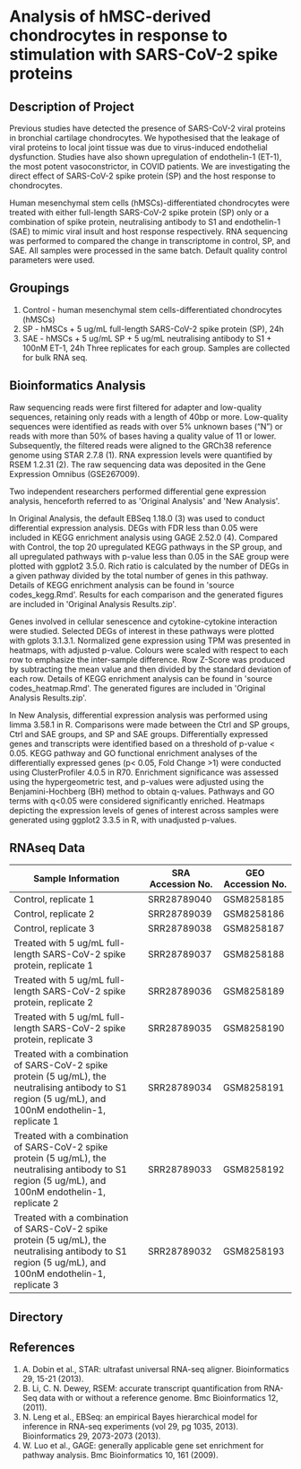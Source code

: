 # Analysis of hMSC-derived chondrocytes in response to stimulation with SARS-CoV-2 spike proteins

## Description of Project
Previous studies have detected the presence of SARS-CoV-2 viral proteins in bronchial cartilage chondrocytes. We hypothesised that the leakage of viral proteins to local joint tissue was due to virus-induced endothelial dysfunction. Studies have also shown upregulation of endothelin-1 (ET-1), the most potent vasoconstrictor, in COVID patients. We are investigating the direct effect of SARS-CoV-2 spike protein (SP) and the host response to chondrocytes. 

Human mesenchymal stem cells (hMSCs)-differentiated chondrocytes were treated with either full-length SARS-CoV-2 spike protein (SP) only or a combination of spike protein, neutralising antibody to S1 and endothelin-1 (SAE) to mimic viral insult and host response respectively. RNA sequencing was performed to compared the change in transcriptome in control, SP, and SAE. All samples were processed in the same batch. Default quality control parameters were used. 

## Groupings
1. Control - human mesenchymal stem cells-differentiated chondrocytes (hMSCs)
2. ⁠SP - hMSCs + 5 ug/mL full-length SARS-CoV-2 spike protein (SP), 24h
3. ⁠SAE - hMSCs + 5 ug/mL SP + 5 ug/mL neutralising antibody to S1 + 100nM ET-1, 24h
Three replicates for each group. Samples are collected for bulk RNA seq.

## Bioinformatics Analysis
Raw sequencing reads were first filtered for adapter and low-quality sequences, retaining only reads with a length of 40bp or more. Low-quality sequences were identified as reads with over 5% unknown bases (“N”) or reads with more than 50% of bases having a quality value of 11 or lower. Subsequently, the filtered reads were aligned to the GRCh38 reference genome using STAR 2.7.8 (1). RNA expression levels were quantified by RSEM 1.2.31 (2). The raw sequencing data was deposited in the Gene Expression Omnibus (GSE267009).

Two independent researchers performed differential gene expression analysis, henceforth referred to as 'Original Analysis' and 'New Analysis'. 

In Original Analysis, the default EBSeq 1.18.0 (3) was used to conduct differential expression analysis. DEGs with FDR less than 0.05 were included in KEGG enrichment analysis using GAGE 2.52.0 (4). Compared with Control, the top 20 upregulated KEGG pathways in the SP group, and all upregulated pathways with p-value less than 0.05 in the SAE group were plotted with ggplot2 3.5.0. Rich ratio is calculated by the number of DEGs in a given pathway divided by the total number of genes in this pathway. Details of KEGG enrichment analysis can be found in 'source codes_kegg.Rmd'. Results for each comparison and the generated figures are included in 'Original Analysis Results.zip'.

Genes involved in cellular senescence and cytokine-cytokine interaction were studied. Selected DEGs of interest in these pathways were plotted with gplots 3.1.3.1. Normalized gene expression using TPM was presented in heatmaps, with adjusted p-value. Colours were scaled with respect to each row to emphasize the inter-sample difference. Row Z-Score was produced by subtracting the mean value and then divided by the standard deviation of each row. Details of KEGG enrichment analysis can be found in 'source codes_heatmap.Rmd'. The generated figures are included in 'Original Analysis Results.zip'.

In New Analysis, differential expression analysis was performed using limma 3.58.1 in R. Comparisons were made between the Ctrl and SP groups, Ctrl and SAE groups, and SP and SAE groups. Differentially expressed genes and transcripts were identified based on a threshold of p-value < 0.05. KEGG pathway and GO functional enrichment analyses of the differentially expressed genes (p< 0.05, Fold Change >1) were conducted using ClusterProfiler 4.0.5 in R70. Enrichment significance was assessed using the hypergeometric test, and p-values were adjusted using the Benjamini-Hochberg (BH) method to obtain q-values. Pathways and GO terms with q<0.05 were considered significantly enriched. Heatmaps depicting the expression levels of genes of interest across samples were generated using ggplot2 3.3.5 in R, with unadjusted p-values. 

## RNAseq Data
| Sample Information | SRA Accession No. | GEO Accession No. |
| ----------- | ----------- |----------- |
| Control, replicate 1| SRR28789040 | GSM8258185 |
| Control, replicate 2| SRR28789039 | GSM8258186 |
| Control, replicate 3| SRR28789038 | GSM8258187 |
| Treated with 5 ug/mL full-length SARS-CoV-2 spike protein, replicate 1 | SRR28789037 | GSM8258188 |
| Treated with 5 ug/mL full-length SARS-CoV-2 spike protein, replicate 2 | SRR28789036 | GSM8258189 |
| Treated with 5 ug/mL full-length SARS-CoV-2 spike protein, replicate 3 | SRR28789035 | GSM8258190 |
| Treated with a combination of SARS-CoV-2 spike protein (5 ug/mL), the neutralising antibody to S1 region (5 ug/mL), and 100nM endothelin-1, replicate 1 | SRR28789034 | GSM8258191 |
| Treated with a combination of SARS-CoV-2 spike protein (5 ug/mL), the neutralising antibody to S1 region (5 ug/mL), and 100nM endothelin-1, replicate 2 | SRR28789033 | GSM8258192 |
| Treated with a combination of SARS-CoV-2 spike protein (5 ug/mL), the neutralising antibody to S1 region (5 ug/mL), and 100nM endothelin-1, replicate 3 | SRR28789032 | GSM8258193 |

## Directory


## References
1. A. Dobin et al., STAR: ultrafast universal RNA-seq aligner. Bioinformatics 29, 15-21 (2013).
2. B. Li, C. N. Dewey, RSEM: accurate transcript quantification from RNA-Seq data with or without a reference genome. Bmc Bioinformatics 12,  (2011).
3. N. Leng et al., EBSeq: an empirical Bayes hierarchical model for inference in RNA-seq experiments (vol 29, pg 1035, 2013). Bioinformatics 29, 2073-2073 (2013).
4. W. Luo et al., GAGE: generally applicable gene set enrichment for pathway analysis. Bmc Bioinformatics 10, 161 (2009).
